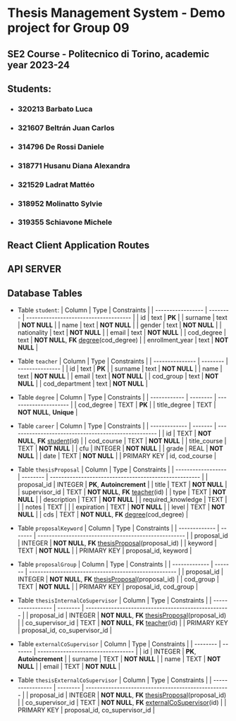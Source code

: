 # Thesis Management System - Demo project for Group 09

## SE2 Course - Politecnico di Torino, academic year 2023-24

## Students:
- ### 320213 Barbato Luca
- ### 321607 Beltrán Juan Carlos
- ### 314796 De Rossi Daniele
- ### 318771 Husanu Diana Alexandra
- ### 321529 Ladrat Mattéo
- ### 318952 Molinatto Sylvie
- ### 319355 Schiavone Michele

## React Client Application Routes

## API SERVER

## Database Tables

- Table `student`:
    | Column            | Type     | Constraints                           |
    | ----------------- | -------- | ------------------------------------- |
    | id                | text     | **PK**                                |
    | surname           | text     | **NOT NULL**                          |
    | name              | text     | **NOT NULL**                          |
    | gender            | text     | **NOT NULL**                          |
    | nationality      | text     | **NOT NULL**                          |
    | email            | text     | **NOT NULL**                          |
    | cod_degree        | text     | **NOT NULL**, **FK** [degree](#degree)(cod_degree)  |
    | enrollment_year   | text     | **NOT NULL**                          |

- Table `teacher`
    | Column          | Type     | Constraints     |
    | --------------- | -------- | --------------- |
    | id              | text     | **PK**          |
    | surname         | text     | **NOT NULL**    |
    | name            | text     | **NOT NULL**    |
    | email           | text     | **NOT NULL**    |
    | cod_group       | text     | **NOT NULL**    |
    | cod_department  | text     | **NOT NULL**    |

- Table `degree`
    | Column       | Type     | Constraints           |
    | ------------ | -------- | --------------------- |
    | cod_degree   | TEXT     | **PK**                |
    | title_degree | TEXT     | **NOT NULL**, **Unique** |

- Table `career`
    | Column        | Type    | Constraints                                          |
    | ------------- | ------- | ---------------------------------------------------- |
    | id            | TEXT    | **NOT NULL**, **FK** [student](#student)(id)         |
    | cod_course    | TEXT    | **NOT NULL**                                         |
    | title_course  | TEXT    | **NOT NULL**                                         |
    | cfu           | INTEGER | **NOT NULL**                                         |
    | grade         | REAL    | **NOT NULL**                                         |
    | date          | TEXT    | **NOT NULL**                                         |
    | PRIMARY KEY   | id, cod_course                                        |

- Table `thesisProposal`
    | Column             | Type     | Constraints                                           |
    | ------------------ | -------- | ----------------------------------------------------- |
    | proposal_id        | INTEGER  | **PK**, **Autoincrement**                             |
    | title              | TEXT     | **NOT NULL**                                          |
    | supervisor_id      | TEXT     | **NOT NULL**, **FK** [teacher](#teacher)(id)          |
    | type               | TEXT     | **NOT NULL**                                          |
    | description        | TEXT     | **NOT NULL**                                          |
    | required_knowledge | TEXT     |                                                       |
    | notes              | TEXT     |                                                       |
    | expiration         | TEXT     | **NOT NULL**                                          |
    | level              | TEXT     | **NOT NULL**                                          |
    | cds                | TEXT     | **NOT NULL**, **FK** [degree](#degree)(cod_degree)    |

- Table `proposalKeyword`
    | Column        | Type    | Constraints                                          |
    | ------------- | ------- | ---------------------------------------------------- |
    | proposal_id   | INTEGER | **NOT NULL**, **FK** [thesisProposal](#thesisProposal)(proposal_id) |
    | keyword       | TEXT    | **NOT NULL**                                         |
    | PRIMARY KEY   | proposal_id, keyword                                |

- Table `proposalGroup`
    | Column        | Type    | Constraints                                          |
    | ------------- | ------- | ---------------------------------------------------- |
    | proposal_id   | INTEGER | **NOT NULL**, **FK** [thesisProposal](#thesisProposal)(proposal_id) |
    | cod_group     | TEXT    | **NOT NULL**                                         |
    | PRIMARY KEY   | proposal_id, cod_group                              |

- Table `thesisInternalCoSupervisor`
    | Column            | Type     | Constraints                                         |
    | ----------------- | -------- | --------------------------------------------------- |
    | proposal_id       | INTEGER  | **NOT NULL**, **FK** [thesisProposal](#thesisProposal)(proposal_id) |
    | co_supervisor_id  | TEXT     | **NOT NULL**, **FK** [teacher](#teacher)(id)         |
    | PRIMARY KEY       | proposal_id, co_supervisor_id                        |

- Table `externalCoSupervisor`
    | Column   | Type    | Constraints                        |
    | -------- | ------- | ---------------------------------- |
    | id       | INTEGER | **PK**, **Autoincrement**           |
    | surname  | TEXT    | **NOT NULL**                       |
    | name     | TEXT    | **NOT NULL**                       |
    | email    | TEXT    | **NOT NULL**                       |

- Table `thesisExternalCoSupervisor`
    | Column            | Type     | Constraints                                         |
    | ----------------- | -------- | --------------------------------------------------- |
    | proposal_id       | INTEGER  | **NOT NULL**, **FK** [thesisProposal](#thesisProposal)(proposal_id) |
    | co_supervisor_id  | TEXT     | **NOT NULL**, **FK** [externalCoSupervisor](#externalCoSupervisor)(id) |
    | PRIMARY KEY       | proposal_id, co_supervisor_id                        |
